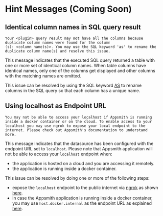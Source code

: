 # Hint Messages (Coming Soon)

## Identical column names in SQL query result

```text
Your <plugin> query result may not have all the columns because duplicate column names were found for the column
(s): <column name(s)>. You may use the SQL keyword 'as' to rename the duplicate column name(s) and resolve this issue.
```

This message indicates that the executed SQL query returned a table with one or more set of identical column 
names. When table columns have identical names, only one of the columns get displayed and other columns with the 
matching names are omitted.

This issue can be resolved by using the SQL keyword [AS](https://www.w3schools.com/sql/sql_ref_as.asp) to rename columns in the SQL query so that each column has a 
unique name. 

## Using localhost as Endpoint URL

```text
You may not be able to access your localhost if Appsmith is running inside a docker container or on the cloud. To enable access to your localhost you may use ngrok to expose your local endpoint to the internet. Please check out Appsmith's documentation to understand more.
```

This message indicates that the datasource has been configured with the endpoint URL set to `localhost`. Please note 
that Appsmith application will not be able to access your `localhost` endpoint when:

- the application is hosted on a cloud and you are accessing it remotely.
- the application is running inside a docker container.

This issue can be resolved by doing one or more of the following steps:

- expose the `localhost` endpoint to the public internet via [ngrok](https://ngrok.com/) as shown [here](https://ngrok.com/docs).
- in case the Appsmith application is running inside a docker container, you may use `host.docker.internal` as the 
  endpoint URL as explained [here](https://docs.docker.com/docker-for-windows/networking/).